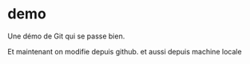 # demo
Une démo de Git qui se passe bien.

Et maintenant on modifie depuis github.
et aussi depuis machine locale
